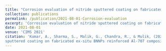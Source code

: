 ```yaml
---
title: "Corrosion evaluation of nitride sputtered coating on fabricated ex-situ BNNPs reinforced Al-707 composite."
collection: publications
permalink: /publication/2021-08-01-Corrosion-evaluation
excerpt: 'Corrosion evaluation of nitride sputtered coating on fabricated ex-situ BNNPs reinforced Al-707 composite.'
date: 2021-08-01
venue: 'CIMS 2021'
citation: 'Kumar, A., Sharma, S., Malik, G., Chandra, R., & Mulik, (2021). Corrosion evaluation of nitride
sputtered coating on fabricated ex-situ BNNPs reinforced Al-707 composite. <i>CIMS 2021</i>.'
---
```

